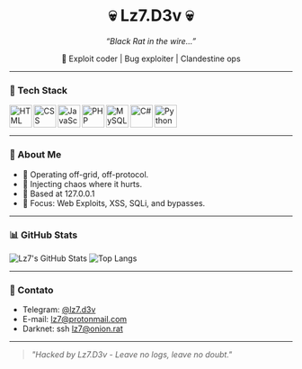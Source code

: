 <h1 align="center">💀 Lz7.D3v 💀</h1>
<p align="center"><i>“Black Rat in the wire...”</i></p>
<p align="center">🐚 Exploit coder | Bug exploiter | Clandestine ops</p>

---

### 🧰 Tech Stack

<img align="left" alt="HTML" width="40px" src="https://cdn.jsdelivr.net/gh/devicons/devicon/icons/html5/html5-original.svg" />
<img align="left" alt="CSS" width="40px" src="https://cdn.jsdelivr.net/gh/devicons/devicon/icons/css3/css3-original.svg" />
<img align="left" alt="JavaScript" width="40px" src="https://cdn.jsdelivr.net/gh/devicons/devicon/icons/javascript/javascript-original.svg" />
<img align="left" alt="PHP" width="40px" src="https://cdn.jsdelivr.net/gh/devicons/devicon/icons/php/php-original.svg" />
<img align="left" alt="MySQL" width="40px" src="https://cdn.jsdelivr.net/gh/devicons/devicon/icons/mysql/mysql-original.svg" />
<img align="left" alt="C#" width="40px" src="https://cdn.jsdelivr.net/gh/devicons/devicon/icons/csharp/csharp-original.svg" />
<img align="left" alt="Python" width="40px" src="https://cdn.jsdelivr.net/gh/devicons/devicon/icons/python/python-original.svg" />
<br clear="left" />

---

### 🧪 About Me

- 🖤 Operating off-grid, off-protocol.  
- 💉 Injecting chaos where it hurts.  
- 📍 Based at 127.0.0.1  
- 🎯 Focus: Web Exploits, XSS, SQLi, and bypasses.

---

### 📊 GitHub Stats

![Lz7's GitHub Stats](https://github-readme-stats.vercel.app/api?username=lz7-d3v&show_icons=true&theme=tokyonight)
![Top Langs](https://github-readme-stats.vercel.app/api/top-langs/?username=lz7-d3v&layout=compact&theme=tokyonight)

---

### 📡 Contato

- Telegram: [@lz7.d3v](https://t.me/lz7.d3v)  
- E-mail: lz7@protonmail.com  
- Darknet: ssh lz7@onion.rat

---

> *"Hacked by Lz7.D3v - Leave no logs, leave no doubt."*
